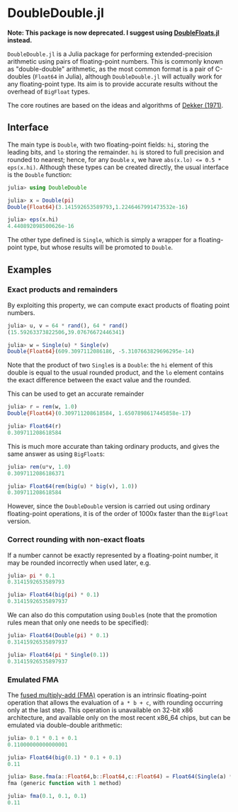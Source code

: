 DoubleDouble.jl
===============

**Note: This package is now deprecated. I suggest using [DoubleFloats.jl](https://github.com/JuliaMath/DoubleFloats.jl) instead.**

`DoubleDouble.jl` is a Julia package for performing extended-precision arithmetic using pairs of floating-point numbers. This is commonly known as "double-double" arithmetic, as the most common format is a pair of C-doubles (`Float64` in Julia), although `DoubleDouble.jl` will actually work for any floating-point type. Its aim is to provide accurate results without the overhead of `BigFloat` types.

The core routines are based on the ideas and algorithms of [Dekker (1971)][dekker1971].

Interface
---------
The main type is `Double`, with two floating-point fields: `hi`, storing the leading bits, and `lo` storing the remainder. `hi` is stored to full precision and rounded to nearest; hence, for any `Double` `x`, we have `abs(x.lo) <= 0.5 * eps(x.hi)`. Although these types can be created directly, the usual interface is the `Double` function:

```julia
julia> using DoubleDouble

julia> x = Double(pi)
Double{Float64}(3.141592653589793,1.2246467991473532e-16)

julia> eps(x.hi)
4.440892098500626e-16
```

The other type defined is `Single`, which is simply a wrapper for a
floating-point type, but whose results will be promoted to `Double`.

Examples
---------
### Exact products and remainders

By exploiting this property, we can compute exact products of floating point numbers.

```julia
julia> u, v = 64 * rand(), 64 * rand()
(15.59263373822506,39.07676672446341)

julia> w = Single(u) * Single(v)
Double{Float64}(609.3097112086186, -5.3107663829696295e-14)
```
Note that the product of two `Single`s is a `Double`: the `hi` element of this
double is equal to the usual rounded product, and the `lo` element contains the exact
difference between the exact value and the rounded.

This can be used to get an accurate remainder
```julia
julia> r = rem(w, 1.0)
Double{Float64}(0.309711208618584, 1.6507898617445858e-17)

julia> Float64(r)
0.309711208618584
```

This is much more accurate than taking ordinary products, and gives the same answer as using `BigFloat`s:
```julia
julia> rem(u*v, 1.0)
0.3097112086186371

julia> Float64(rem(big(u) * big(v), 1.0))
0.309711208618584
```
However, since the `DoubleDouble` version is carried out using ordinary floating-point operations, it is of the order of 1000x faster than the `BigFloat` version.

### Correct rounding with non-exact floats

If a number cannot be exactly represented by a floating-point number, it may be rounded incorrectly when used later, e.g.
```julia
julia> pi * 0.1
0.3141592653589793

julia> Float64(big(pi) * 0.1)
0.31415926535897937
```
We can also do this computation using `Double`s (note that the promotion rules mean that only one needs to be specified):
```julia
julia> Float64(Double(pi) * 0.1)
0.31415926535897937

julia> Float64(pi * Single(0.1))
0.31415926535897937
```

### Emulated FMA

The [fused multiply-add (FMA)](http://en.wikipedia.org/wiki/Multiply%E2%80%93accumulate_operation) operation is an intrinsic floating-point
operation that allows the evaluation of `a * b + c`, with rounding occurring only
at the last step. This operation is unavailable on 32-bit x86 architecture, and available
only on the most recent x86_64 chips, but can be emulated via double-double arithmetic:

```julia
julia> 0.1 * 0.1 + 0.1
0.11000000000000001

julia> Float64(big(0.1) * 0.1 + 0.1)
0.11

julia> Base.fma(a::Float64,b::Float64,c::Float64) = Float64(Single(a) * Single(b) + Single(c))
fma (generic function with 1 method)

julia> fma(0.1, 0.1, 0.1)
0.11
```

[dekker1971]: http://link.springer.com/article/10.1007%2FBF01397083  "T.J. Dekker (1971) 'A floating-point technique for extending the available precision', Numerische Mathematik, Volume 18, Issue 3, pp 224-242"

